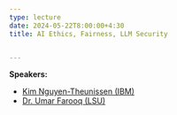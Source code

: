 ```yaml
---
type: lecture
date: 2024-05-22T8:00:00+4:30
title: AI Ethics, Fairness, LLM Security


---
```


**Speakers:**
- [Kim Nguyen-Theunissen (IBM)](https://www.linkedin.com/in/nguyentheunissen/)
- [Dr. Umar Farooq (LSU)](https://csc.lsu.edu/~ufarooq/)
